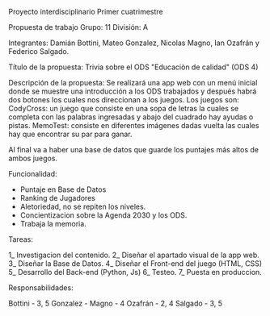 Proyecto interdisciplinario
Primer cuatrimestre


Propuesta de trabajo                                                Grupo: 11 División: A    

Integrantes:
Damián Bottini, Mateo Gonzalez, Nicolas Magno, Ian Ozafrán y Federico Salgado.



Título de la propuesta:  Trivia sobre el ODS "Educaciòn de calidad" (ODS 4)


Descripción de la propuesta:
Se realizará una app web con un menú inicial donde se muestre una introducción a los ODS trabajados y después  habrá dos botones los cuales nos direccionan a los juegos. Los juegos son:
	CodyCross: un juego que consiste en una sopa de letras la cuales se completa con las palabras ingresadas y abajo del cuadrado hay ayudas o pistas.
	MemoTest: consiste en diferentes imágenes dadas vuelta las cuales hay que encontrar su par para ganar.

Al final va a haber una base de datos que guarde los puntajes más altos de ambos juegos.

Funcionalidad:

- Puntaje en Base de Datos
- Ranking de Jugadores
- Aletoriedad, no se repiten los niveles.
- Concientizacion sobre la Agenda 2030 y los ODS.
- Trabaja la memoria.

Tareas:

1_ Investigacion del contenido.
2_ Diseñar el apartado visual de la app web.
3_ Diseñar la Base de Datos.
4_ Diseñar el Front-end del juego (HTML, CSS)
5_ Desarrollo del Back-end (Python, Js)
6_ Testeo.
7_ Puesta en produccion.

Responsabilidades:

Bottini -  3, 5
Gonzalez -
Magno - 4
Ozafrán - 2, 4
Salgado - 3, 5
